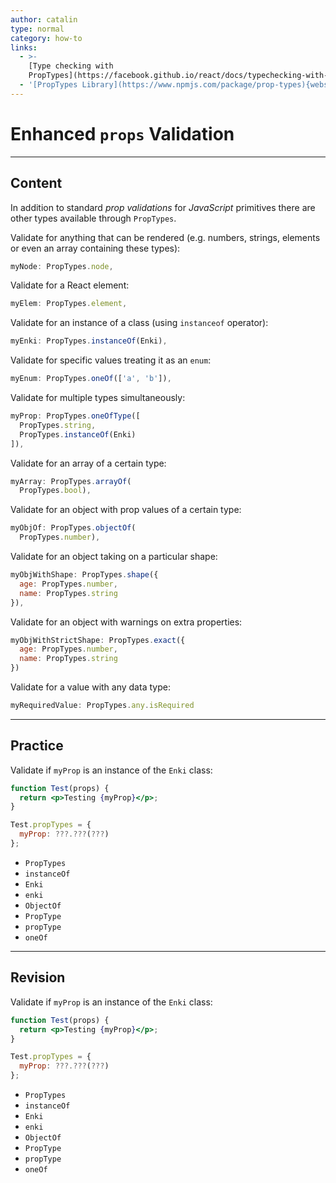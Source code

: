 ```yaml
---
author: catalin
type: normal
category: how-to
links:
  - >-
    [Type checking with
    PropTypes](https://facebook.github.io/react/docs/typechecking-with-proptypes.html#react.proptypes){website}
  - '[PropTypes Library](https://www.npmjs.com/package/prop-types){website}'
---
```


# Enhanced `props` Validation


---

## Content

In addition to standard *prop validations* for *JavaScript* primitives there are other types available through `PropTypes`.

Validate for anything that can be rendered (e.g. numbers, strings, elements or even an array containing these types):

```jsx
myNode: PropTypes.node,
```

Validate for a React element:

```jsx
myElem: PropTypes.element,
```

Validate for an instance of a class (using `instanceof` operator):

```jsx
myEnki: PropTypes.instanceOf(Enki),
```

Validate for specific values treating it as an `enum`:

```jsx
myEnum: PropTypes.oneOf(['a', 'b']),
```

Validate for multiple types simultaneously:

```jsx
myProp: PropTypes.oneOfType([
  PropTypes.string,
  PropTypes.instanceOf(Enki)
]),
```

Validate for an array of a certain type:

```jsx
myArray: PropTypes.arrayOf(
  PropTypes.bool),
```

Validate for an object with prop values of a certain type:

```jsx
myObjOf: PropTypes.objectOf(
  PropTypes.number),
```

Validate for an object taking on a particular shape:

```jsx
myObjWithShape: PropTypes.shape({
  age: PropTypes.number,
  name: PropTypes.string
}),
```

Validate for an object with warnings on extra properties:

```jsx
myObjWithStrictShape: PropTypes.exact({
  age: PropTypes.number,
  name: PropTypes.string
})
```

Validate for a value with any data type:

```jsx
myRequiredValue: PropTypes.any.isRequired
```


---

## Practice

Validate if `myProp` is an instance of the `Enki` class:

```jsx
function Test(props) {
  return <p>Testing {myProp}</p>;
}

Test.propTypes = {
  myProp: ???.???(???)
};
```

- `PropTypes`
- `instanceOf`
- `Enki`
- `enki`
- `ObjectOf`
- `PropType`
- `propType`
- `oneOf`


---

## Revision

Validate if `myProp` is an instance of the `Enki` class:

```jsx
function Test(props) {
  return <p>Testing {myProp}</p>;
}

Test.propTypes = {
  myProp: ???.???(???)
};
```

- `PropTypes`
- `instanceOf`
- `Enki`
- `enki`
- `ObjectOf`
- `PropType`
- `propType`
- `oneOf`
